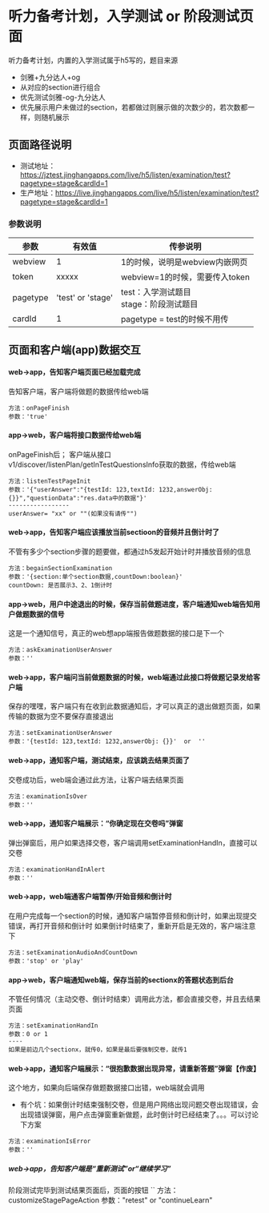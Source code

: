 <!-- 页面大标题 -->
# 听力备考计划，入学测试 or 阶段测试页面

<!-- 页面说明 -->
听力备考计划，内置的入学测试属于h5写的，题目来源
- 剑雅+九分达人+og
- 从对应的section进行组合
- 优先测试剑雅-og-九分达人
- 优先展示用户未做过的section，若都做过则展示做的次数少的，若次数都一样，则随机展示


<!--页面路径说明-->
## 页面路径说明
- 测试地址：https://jztest.jinghangapps.com/live/h5/listen/examination/test?pagetype=stage&cardId=1
- 生产地址：https://live.jinghangapps.com/live/h5/listen/examination/test?pagetype=stage&cardId=1
### 参数说明
| 参数 | 有效值 | 传参说明 |
|--------|---------|---------|
|webview | 1 | 1的时候，说明是webview内嵌网页 | 
|token | xxxxx | webview=1的时候，需要传入token | 
|pagetype | 'test' or 'stage' | test：入学测试题目<br/>stage：阶段测试题目 | 
|cardId | 1 | pagetype = test的时候不用传 | 

<!-- 页面bridge交互说明 -->
## 页面和客户端(app)数据交互

#### web→app，告知客户端页面已经加载完成
告知客户端，客户端将做题的数据传给web端
```
方法：onPageFinish
参数：'true'
```

#### app→web，客户端将接口数据传给web端
onPageFinish后；
客户端从接口v1/discover/listenPlan/getInTestQuestionsInfo获取的数据，传给web端
```
方法：listenTestPageInit
参数：'{"userAnswer":"{testId: 123,textId: 1232,answerObj: {}}","questionData":"res.data中的数据"}'
-----------------
userAnswer= "xx" or ""(如果没有请传"")
```

#### web→app，告知客户端应该播放当前sectioon的音频并且倒计时了
不管有多少个section步骤的题要做，都通过h5发起开始计时并播放音频的信息
```
方法：begainSectionExamination
参数：'{section:单个section数据,countDown:boolean}'
countDown: 是否展示3、2、1倒计时
```

#### app→web，用户中途退出的时候，保存当前做题进度，客户端通知web端告知用户做题数据的信号
这是一个通知信号，真正的web想app端报告做题数据的接口是下一个
```
方法：askExaminationUserAnswer
参数：''
```

#### web→app，客户端问当前做题数据的时候，web端通过此接口将做题记录发给客户端
保存的嘿嘿，客户端只有在收到此数据通知后，才可以真正的退出做题页面，如果传输的数据为空不要保存直接退出
```
方法：setExaminationUserAnswer
参数：'{testId: 123,textId: 1232,answerObj: {}}'  or  ''
```

#### web→app，通知客户端，测试结束，应该跳去结果页面了
交卷成功后，web端会通过此方法，让客户端去结果页面
```
方法：examinationIsOver
参数：''
```

#### web→app，通知客户端展示：“你确定现在交卷吗”弹窗
弹出弹窗后，用户如果选择交卷，客户端调用setExaminationHandIn，直接可以交卷
```
方法：examinationHandInAlert
参数：''
```


#### web→app，web端通客户端暂停/开始音频和倒计时
在用户完成每一个section的时候，通知客户端暂停音频和倒计时，如果出现提交错误，再打开音频和倒计时
如果倒计时结束了，重新开启是无效的，客户端注意下
```
方法：setExaminationAudioAndCountDown
参数：'stop' or 'play'
```

#### app→web，客户端通知web端，保存当前的sectionx的答题状态到后台
不管任何情况（主动交卷、倒计时结束）调用此方法，都会直接交卷，并且去结果页面
```
方法：setExaminationHandIn
参数：0 or 1  
----
如果是前边几个sectionx，就传0，如果是最后要强制交卷，就传1
```

#### web→app，通知客户端展示：“很抱歉数据出现异常，请重新答题”弹窗【作废】
这个地方，如果向后端保存做题数据接口出错，web端就会调用
- 有个坑：如果倒计时结束强制交卷，但是用户网络出现问题交卷出现错误，会出现错误弹窗，用户点击弹窗重新做题，此时倒计时已经结束了。。。可以讨论下方案
```
方法：examinationIsError
参数：''
```

##### web→app，告知客户端是“重新测试”or“继续学习”
阶段测试完毕到测试结果页面后，页面的按钮
``
方法：customizeStagePageAction
参数："retest" or "continueLearn"
```